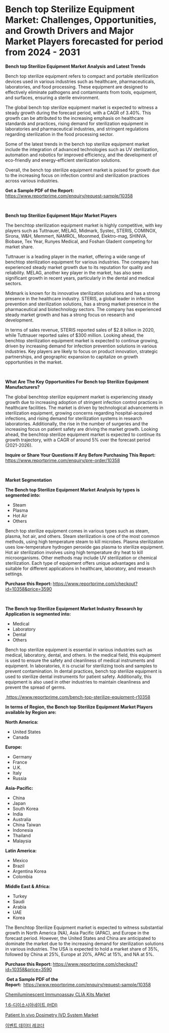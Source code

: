 <p><h1>Bench top Sterilize Equipment Market: Challenges, Opportunities, and Growth Drivers and Major Market Players forecasted for period from 2024 - 2031</h1></p><p><strong>Bench top Sterilize Equipment Market Analysis and Latest Trends</strong></p>
<p><p>Bench top sterilize equipment refers to compact and portable sterilization devices used in various industries such as healthcare, pharmaceuticals, laboratories, and food processing. These equipment are designed to effectively eliminate pathogens and contaminants from tools, equipment, and surfaces, ensuring a sterile environment.</p><p>The global bench top sterilize equipment market is expected to witness a steady growth during the forecast period, with a CAGR of 3.40%. This growth can be attributed to the increasing emphasis on healthcare standards and practices, rising demand for sterilization equipment in laboratories and pharmaceutical industries, and stringent regulations regarding sterilization in the food processing sector.</p><p>Some of the latest trends in the bench top sterilize equipment market include the integration of advanced technologies such as UV sterilization, automation and robotics for improved efficiency, and the development of eco-friendly and energy-efficient sterilization solutions.</p><p>Overall, the bench top sterilize equipment market is poised for growth due to the increasing focus on infection control and sterilization practices across various industries.</p></p>
<p><strong>Get a Sample PDF of the Report:&nbsp;</strong> <a href="https://www.reportprime.com/enquiry/request-sample/10358">https://www.reportprime.com/enquiry/request-sample/10358</a></p>
<p>&nbsp;</p>
<p><strong>Bench top Sterilize Equipment Major Market Players</strong></p>
<p><p>The benchtop sterilization equipment market is highly competitive, with key players such as Tuttnauer, MELAG, Midmark, Systec, STERIS, COMINOX, Sirona, W&H, Memmert, NAMROL, Moonmed, Elektro-mag, SHINVA, Biobase, Tex Year, Runyes Medical, and Foshan Gladent competing for market share.</p><p>Tuttnauer is a leading player in the market, offering a wide range of benchtop sterilization equipment for various industries. The company has experienced steady market growth due to its reputation for quality and reliability. MELAG, another key player in the market, has also seen significant growth in recent years, particularly in the dental and medical sectors.</p><p>Midmark is known for its innovative sterilization solutions and has a strong presence in the healthcare industry. STERIS, a global leader in infection prevention and sterilization solutions, has a strong market presence in the pharmaceutical and biotechnology sectors. The company has experienced steady market growth and has a strong focus on research and development.</p><p>In terms of sales revenue, STERIS reported sales of $2.8 billion in 2020, while Tuttnauer reported sales of $300 million. Looking ahead, the benchtop sterilization equipment market is expected to continue growing, driven by increasing demand for infection prevention solutions in various industries. Key players are likely to focus on product innovation, strategic partnerships, and geographic expansion to capitalize on growth opportunities in the market.</p></p>
<p>&nbsp;</p>
<p><strong>What Are The Key Opportunities For Bench top Sterilize Equipment Manufacturers?</strong></p>
<p><p>The global benchtop sterilize equipment market is experiencing steady growth due to increasing adoption of stringent infection control practices in healthcare facilities. The market is driven by technological advancements in sterilization equipment, growing concerns regarding hospital-acquired infections, and rising demand for sterilization systems in research laboratories. Additionally, the rise in the number of surgeries and the increasing focus on patient safety are driving the market growth. Looking ahead, the benchtop sterilize equipment market is expected to continue its growth trajectory, with a CAGR of around 5% over the forecast period (2021-2026).</p></p>
<p><strong>Inquire or Share Your Questions If Any Before Purchasing This Report:</strong> <a href="https://www.reportprime.com/enquiry/pre-order/10358">https://www.reportprime.com/enquiry/pre-order/10358</a></p>
<p>&nbsp;</p>
<p><strong>Market Segmentation</strong></p>
<p><strong>The Bench top Sterilize Equipment Market Analysis by types is segmented into:</strong></p>
<p><ul><li>Steam</li><li>Plasma</li><li>Hot Air</li><li>Others</li></ul></p>
<p><p>Bench top sterilize equipment comes in various types such as steam, plasma, hot air, and others. Steam sterilization is one of the most common methods, using high temperature steam to kill microbes. Plasma sterilization uses low-temperature hydrogen peroxide gas plasma to sterilize equipment. Hot air sterilization involves using high temperature dry heat to kill microorganisms. Other methods may include UV sterilization or chemical sterilization. Each type of equipment offers unique advantages and is suitable for different applications in healthcare, laboratory, and research settings.</p></p>
<p><strong>Purchase this Report:&nbsp;</strong><a href="https://www.reportprime.com/checkout?id=10358&price=3590">https://www.reportprime.com/checkout?id=10358&price=3590</a></p>
<p>&nbsp;</p>
<p><strong>The Bench top Sterilize Equipment Market Industry Research by Application is segmented into:</strong></p>
<p><ul><li>Medical</li><li>Laboratory</li><li>Dental</li><li>Others</li></ul></p>
<p><p>Bench top sterilize equipment is essential in various industries such as medical, laboratory, dental, and others. In the medical field, this equipment is used to ensure the safety and cleanliness of medical instruments and equipment. In laboratories, it is crucial for sterilizing tools and samples to prevent contamination. In dental practices, bench top sterilize equipment is used to sterilize dental instruments for patient safety. Additionally, this equipment is also used in other industries to maintain cleanliness and prevent the spread of germs.</p></p>
<p><a href="https://www.reportprime.com/bench-top-sterilize-equipment-r10358">&nbsp;https://www.reportprime.com/bench-top-sterilize-equipment-r10358</a></p>
<p><strong>In terms of Region, the Bench top Sterilize Equipment Market Players available by Region are:</strong></p>
<p>
    <p> <strong> North America: </strong>
        <ul>
            <li>United States</li>
            <li>Canada</li>
        </ul>
        </p> 
    <p> <strong> Europe: </strong>
        <ul>
            <li>Germany</li>
            <li>France</li>
            <li>U.K.</li>
            <li>Italy</li>
            <li>Russia</li>
        </ul>
        </p> 
    <p> <strong> Asia-Pacific: </strong>
        <ul>
            <li>China</li>
            <li>Japan</li>
            <li>South Korea</li>
            <li>India</li>
            <li>Australia</li>
            <li>China Taiwan</li>
            <li>Indonesia</li>
            <li>Thailand</li>
            <li>Malaysia</li>
        </ul>
        </p> 
    <p> <strong> Latin America: </strong>
        <ul>
            <li>Mexico</li>
            <li>Brazil</li>
            <li>Argentina Korea</li>
            <li>Colombia</li>
        </ul>
        </p> 
    <p> <strong> Middle East & Africa: </strong>
        <ul>
            <li>Turkey</li>
            <li>Saudi</li>
            <li>Arabia</li>
            <li>UAE</li>
            <li>Korea</li>
        </ul>
    </p>
    </p>
<p><p>The Benchtop Sterilize Equipment market is expected to witness substantial growth in North America (NA), Asia Pacific (APAC), and Europe in the forecast period. However, the United States and China are anticipated to dominate the market due to the increasing demand for sterilization solutions in various industries. The USA is expected to hold a market share of 35%, followed by China at 25%, Europe at 20%, APAC at 15%, and NA at 5%.</p></p>
<p><strong>Purchase this Report: </strong><a href="https://www.reportprime.com/checkout?id=10358&price=3590">https://www.reportprime.com/checkout?id=10358&price=3590</a></p>
<p>&nbsp;<strong>Get a Sample PDF of the Report:&nbsp;&nbsp;</strong><a href="https://www.reportprime.com/enquiry/request-sample/10358">https://www.reportprime.com/enquiry/request-sample/10358</a></p>
<p><strong></strong></p>
<p><p><a href="https://github.com/biheemgalvinlouises6hokrh3h/Market-Research-Report-List-3/blob/main/chemiluminescent-immunoassay-clia-kits-market.md">Chemiluminescent Immunoassay CLIA Kits Market</a></p><p><a href="https://github.com/berlianaparadilla48/Market-Research-Report-List-1/blob/main/3167676122088.md">1,6-디이소시아네이트 (HDI)</a></p><p><a href="https://github.com/guneycigdem35/Market-Research-Report-List-4/blob/main/patient-in-vivo-dosimetry-ivd-system-market.md">Patient In vivo Dosimetry IVD System Market</a></p><p><a href="https://github.com/dollarearner151/Market-Research-Report-List-1/blob/main/6092512122087.md">이벤트 데이터 레코더</a></p></p>